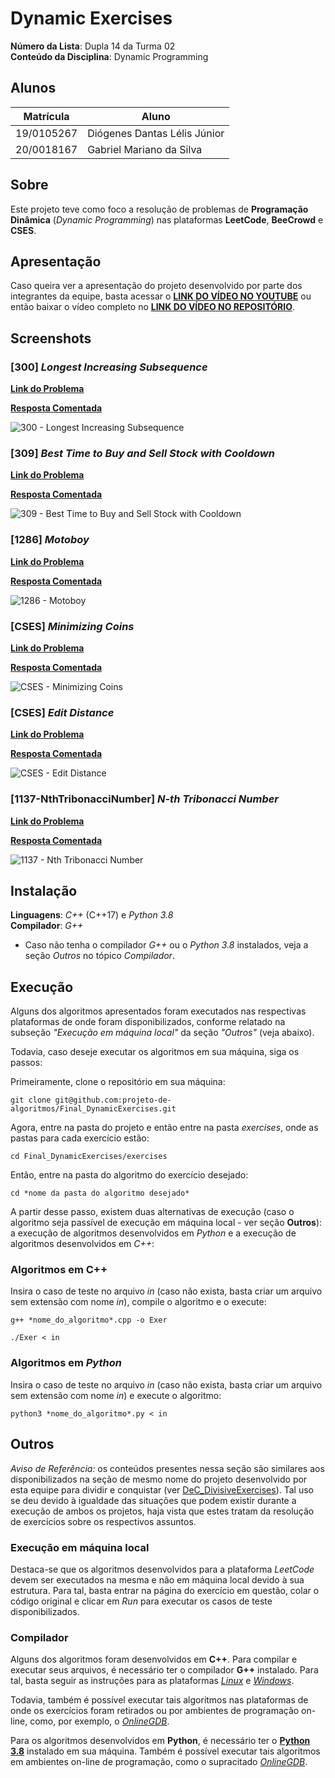 # Dynamic Exercises

**Número da Lista**: Dupla 14 da Turma 02<br>
**Conteúdo da Disciplina**: Dynamic Programming<br>

## Alunos

|Matrícula | Aluno |
| -- | -- |
| 19/0105267  |  Diógenes Dantas Lélis Júnior |
| 20/0018167  |  Gabriel Mariano da Silva |

## Sobre

Este projeto teve como foco a resolução de problemas de **Programação Dinâmica** (*Dynamic Programming*) nas plataformas **LeetCode**, **BeeCrowd** e **CSES**.

## Apresentação

Caso queira ver a apresentação do projeto desenvolvido por parte dos integrantes da equipe, basta acessar o [**LINK DO VÍDEO NO YOUTUBE**](https://www.youtube.com) ou então baixar o vídeo completo no [**LINK DO VÍDEO NO REPOSITÓRIO**](./video/apresentacaoDynamicProgramming.mp4).

## Screenshots

### [300] *Longest Increasing Subsequence*

[**Link do Problema**](https://leetcode.com/problems/longest-increasing-subsequence/)

[**Resposta Comentada**](./exercises/300_LongestIncreasingSubsequence/commented/300_LongestIncreasingSubsequence.md)

![300 - Longest Increasing Subsequence](assets/300_LongestIncreasingSubsequence.png)

### [309] *Best Time to Buy and Sell Stock with Cooldown*

[**Link do Problema**](https://leetcode.com/problems/best-time-to-buy-and-sell-stock-with-cooldown/)

[**Resposta Comentada**](./exercises/309_BestTimeBuySellStockCooldown/commented/309_BestTimeBuySellStockCooldown.md)

![309 - Best Time to Buy and Sell Stock with Cooldown](assets/309_BestTimeBuySellStockCooldown.png)

### [1286] *Motoboy*

[**Link do Problema**](https://www.beecrowd.com.br/judge/en/problems/view/1286)

[**Resposta Comentada**](./exercises/1286_Motoboy/commented/1286_Motoboy.md)

![1286 - Motoboy](assets/1286_Motoboy.png)

### [CSES] *Minimizing Coins*

[**Link do Problema**](https://cses.fi/problemset/task/1634)

[**Resposta Comentada**](./exercises/CSES_MinimizingCoins/commented/cses_minimizingcoins.md)

![CSES - Minimizing Coins](assets/CSES_Minimizingcoins.png)

### [CSES] *Edit Distance*

[**Link do Problema**](https://cses.fi/problemset/task/1639/)

[**Resposta Comentada**](./exercises/CSES_EditDistance/commented/cses_editdistance.md)

![CSES - Edit Distance](assets/CSES_EditDistance.png)

### [1137-NthTribonacciNumber] *N-th Tribonacci Number*

[**Link do Problema**](https://leetcode.com/problems/n-th-tribonacci-number/)

[**Resposta Comentada**](./exercises/1337_N-thTribonacciNumber/commented/1337_nthtribonaccinumber.md)

![1137 - Nth Tribonacci Number](assets/1337_nthtribifonaccinumber.png)

## Instalação

**Linguagens**: *C++* (C++17) e *Python 3.8*<br>
**Compilador**: *G++* <br>

* Caso não tenha o compilador *G++* ou o *Python 3.8* instalados, veja a seção *Outros* no tópico *Compilador*.

## Execução

Alguns dos algoritmos apresentados foram executados nas respectivas plataformas de onde foram disponibilizados, conforme relatado na subseção *"Execução em máquina local"* da seção *"Outros"* (veja abaixo).

Todavia, caso deseje executar os algoritmos em sua máquina, siga os passos:

Primeiramente, clone o repositório em sua máquina:

```
git clone git@github.com:projeto-de-algoritmos/Final_DynamicExercises.git
```

Agora, entre na pasta do projeto e então entre na pasta *exercises*, onde as pastas para cada exercício estão:

```
cd Final_DynamicExercises/exercises
```

Então, entre na pasta do algoritmo do exercício desejado:

```
cd *nome da pasta do algoritmo desejado*
```

A partir desse passo, existem duas alternativas de execução (caso o algoritmo seja passível de execução em máquina local - ver seção **Outros**): a execução de algoritmos desenvolvidos em *Python* e a execução de algoritmos desenvolvidos em *C++*:

### Algoritmos em C++

Insira o caso de teste no arquivo *in* (caso não exista, basta criar um arquivo sem extensão com nome *in*), compile o algoritmo e o execute:

```
g++ *nome_do_algoritmo*.cpp -o Exer

./Exer < in
```

### Algoritmos em *Python*

Insira o caso de teste no arquivo *in* (caso não exista, basta criar um arquivo sem extensão com nome *in*) e execute o algoritmo:

```
python3 *nome_do_algoritmo*.py < in
```

## Outros

*Aviso de Referência:* os conteúdos presentes nessa seção são similares aos disponibilizados na seção de mesmo nome do projeto desenvolvido por esta equipe para dividir e conquistar (ver [DeC_DivisiveExercises](https://github.com/projeto-de-algoritmos/DeC_DivisiveExercises)). Tal uso se deu devido à igualdade das situações que podem existir durante a execução de ambos os projetos, haja vista que estes tratam da resolução de exercícios sobre os respectivos assuntos.

### Execução em máquina local

Destaca-se que os algoritmos desenvolvidos para a plataforma *LeetCode* devem ser executados na mesma e não em máquina local devido à sua estrutura. Para tal, basta entrar na página do exercício em questão, colar o código original e clicar em *Run* para executar os casos de teste disponibilizados.

### Compilador

Alguns dos algoritmos foram desenvolvidos em **C++**. Para compilar e executar seus arquivos, é necessário ter o compilador **G++** instalado. Para tal, basta seguir as instruções para as plataformas [*Linux*](https://linuxhint.com/install-and-use-g-on-ubuntu/) e [*Windows*](https://www.freecodecamp.org/news/how-to-install-c-and-cpp-compiler-on-windows/).

Todavia, também é possível executar tais algoritmos nas plataformas de onde os exercícios foram retirados ou por ambientes de programação on-line, como, por exemplo, o [*OnlineGDB*](https://www.onlinegdb.com/).

Para os algoritmos desenvolvidos em **Python**, é necessário ter o [**Python 3.8**](https://www.python.org/downloads/release/python-3810/) instalado em sua máquina. Também é possível executar tais algoritmos em ambientes on-line de programação, como o supracitado [*OnlineGDB*](https://www.onlinegdb.com/).
